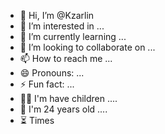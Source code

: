 - 👋 Hi, I’m @Kzarlin
- 👀 I’m interested in ...
- 🌱 I’m currently learning ...
- 💞️ I’m looking to collaborate on ...
- 📫 How to reach me ...
- 😄 Pronouns: ...
- ⚡ Fun fact: ...
- 👶🏻 I'm have children ....
- 💟 I'm 24 years old ....
- ⏳ Times
<!---
Kzarlin/Kzarlin is a ✨ special ✨ repository because its `README.md` (this file) appears on your GitHub profile.
You can click the Preview link to take a look at your changes.
--->

